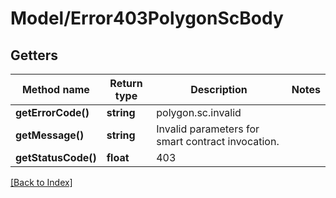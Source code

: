 # Model/Error403PolygonScBody

## Getters

Method name | Return type | Description | Notes
------------ | ------------- | ------------- | -------------
**getErrorCode()** | **string** | polygon.sc.invalid |
**getMessage()** | **string** | Invalid parameters for smart contract invocation. |
**getStatusCode()** | **float** | 403 |

[[Back to Index]](../index.md)
